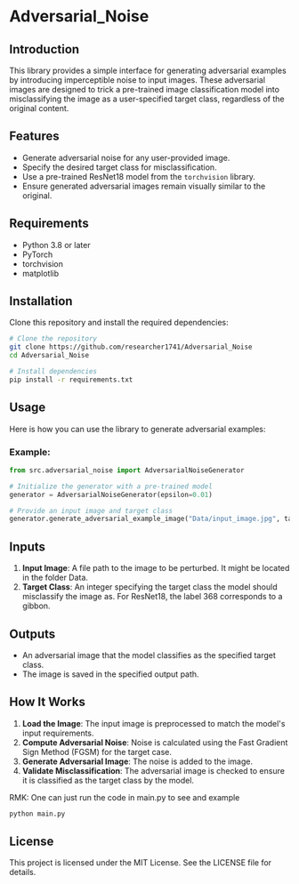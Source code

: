 # Adversarial_Noise

## Introduction
This library provides a simple interface for generating adversarial examples by introducing imperceptible noise to input images. 
These adversarial images are designed to trick a pre-trained image classification model into misclassifying the image 
as a user-specified target class, regardless of the original content.

## Features
- Generate adversarial noise for any user-provided image.
- Specify the desired target class for misclassification.
- Use a pre-trained ResNet18 model from the `torchvision` library.
- Ensure generated adversarial images remain visually similar to the original.

## Requirements
- Python 3.8 or later
- PyTorch
- torchvision
- matplotlib

## Installation
Clone this repository and install the required dependencies:
```bash
# Clone the repository
git clone https://github.com/researcher1741/Adversarial_Noise
cd Adversarial_Noise

# Install dependencies
pip install -r requirements.txt
```

## Usage
Here is how you can use the library to generate adversarial examples:

### Example:
```python
from src.adversarial_noise import AdversarialNoiseGenerator

# Initialize the generator with a pre-trained model
generator = AdversarialNoiseGenerator(epsilon=0.01)

# Provide an input image and target class
generator.generate_adversarial_example_image("Data/input_image.jpg", target_label=207, output_path="Data/output_image.jpg")
```

## Inputs
1. **Input Image**: A file path to the image to be perturbed. It might be located in the folder Data.
2. **Target Class**: An integer specifying the target class the model should misclassify the image as. For ResNet18, the label 368 corresponds to a gibbon.

## Outputs
- An adversarial image that the model classifies as the specified target class.
- The image is saved in the specified output path.

## How It Works
1. **Load the Image**: The input image is preprocessed to match the model's input requirements.
2. **Compute Adversarial Noise**: Noise is calculated using the Fast Gradient Sign Method (FGSM) for the target case.
3. **Generate Adversarial Image**: The noise is added to the image.
4. **Validate Misclassification**: The adversarial image is checked to ensure it is classified as the target class by the model.

RMK: One can just run the code in main.py to see and example

```bash
python main.py
```

## License
This project is licensed under the MIT License. See the LICENSE file for details.